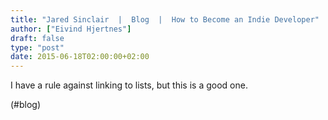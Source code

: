 ```yaml
---
title: "Jared Sinclair  |  Blog  |  How to Become an Indie Developer"
author: ["Eivind Hjertnes"]
draft: false
type: "post"
date: 2015-06-18T02:00:00+02:00
---
```


I have a rule against linking to lists, but this is a good one.

(#blog)
